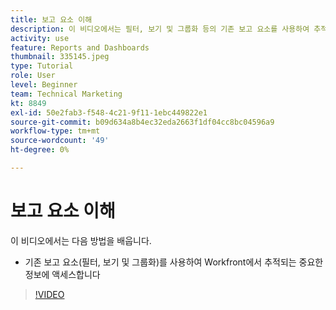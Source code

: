 ```yaml
---
title: 보고 요소 이해
description: 이 비디오에서는 필터, 보기 및 그룹화 등의 기존 보고 요소를 사용하여 추적되는 정보에 액세스하는 방법을 알아봅니다 [!DNL  Workfront].
activity: use
feature: Reports and Dashboards
thumbnail: 335145.jpeg
type: Tutorial
role: User
level: Beginner
team: Technical Marketing
kt: 8849
exl-id: 50e2fab3-f548-4c21-9f11-1ebc449822e1
source-git-commit: b09d634a8b4ec32eda2663f1df04cc8bc04596a9
workflow-type: tm+mt
source-wordcount: '49'
ht-degree: 0%

---
```


# 보고 요소 이해

이 비디오에서는 다음 방법을 배웁니다.

* 기존 보고 요소(필터, 보기 및 그룹화)를 사용하여 Workfront에서 추적되는 중요한 정보에 액세스합니다

>[!VIDEO](https://video.tv.adobe.com/v/335145/?quality=12)
